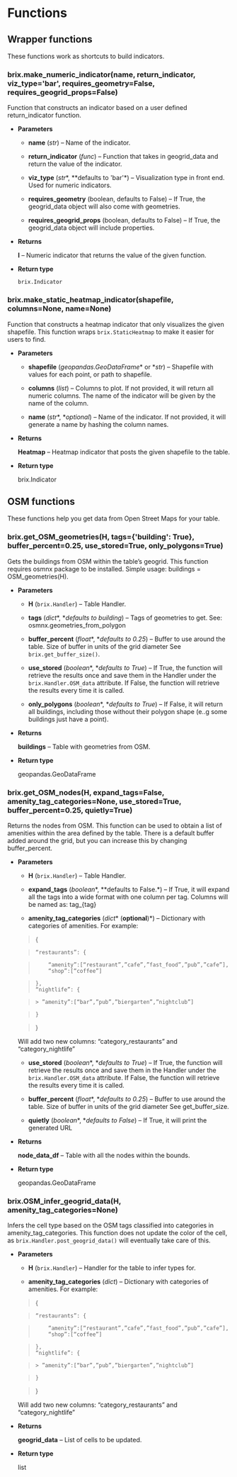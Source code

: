 # Functions

## Wrapper functions

These functions work as shortcuts to build indicators.


### brix.make_numeric_indicator(name, return_indicator, viz_type='bar', requires_geometry=False, requires_geogrid_props=False)
Function that constructs an indicator based on a user defined return_indicator function.


* **Parameters**

    
    * **name** (*str*) – Name of the indicator.


    * **return_indicator** (*func*) – Function that takes in geogrid_data and return the value of the indicator.


    * **viz_type** (*str**, **defaults to 'bar'*) – Visualization type in front end. Used for numeric indicators.


    * **requires_geometry** (boolean, defaults to False) – If True, the geogrid_data object will also come with geometries.


    * **requires_geogrid_props** (boolean, defaults to False) – If True, the geogrid_data object will include properties.



* **Returns**

    **I** – Numeric indicator that returns the value of the given function.



* **Return type**

    `brix.Indicator`



### brix.make_static_heatmap_indicator(shapefile, columns=None, name=None)
Function that constructs a heatmap indicator that only visualizes the given shapefile.
This function wraps `brix.StaticHeatmap` to make it easier for users to find.


* **Parameters**

    
    * **shapefile** (*geopandas.GeoDataFrame** or **str*) – Shapefile with values for each point, or path to shapefile.


    * **columns** (*list*) – Columns to plot. If not provided, it will return all numeric columns.
    The name of the indicator will be given by the name of the column.


    * **name** (*str**, **optional*) – Name of the indicator.
    If not provided, it will generate a name by hashing the column names.



* **Returns**

    **Heatmap** – Heatmap indicator that posts the given shapefile to the table.



* **Return type**

    brix.Indicator


## OSM functions

These functions help you get data from Open Street Maps for your table.


### brix.get_OSM_geometries(H, tags={'building': True}, buffer_percent=0.25, use_stored=True, only_polygons=True)
Gets the buildings from OSM within the table’s geogrid.
This function requires osmnx package to be installed.
Simple usage: buildings = OSM_geometries(H).


* **Parameters**

    
    * **H** (`brix.Handler`) – Table Handler.


    * **tags** (*dict**, **defaults to building*) – Tags of geometries to get. See: osmnx.geometries_from_polygon


    * **buffer_percent** (*float**, **defaults to 0.25*) – Buffer to use around the table.
    Size of buffer in units of the grid diameter
    See `brix.get_buffer_size()`.


    * **use_stored** (*boolean**, **defaults to True*) – If True, the function will retrieve the results once and save them in the Handler under the `brix.Handler.OSM_data` attribute.
    If False, the function will retrieve the results every time it is called.


    * **only_polygons** (*boolean**, **defaults to True*) – If False, it will return all buildings, including those without their polygon shape (e..g some buildings just have a point).



* **Returns**

    **buildings** – Table with geometries from OSM.



* **Return type**

    geopandas.GeoDataFrame



### brix.get_OSM_nodes(H, expand_tags=False, amenity_tag_categories=None, use_stored=True, buffer_percent=0.25, quietly=True)
Returns the nodes from OSM.
This function can be used to obtain a list of amenities within the area defined by the table.
There is a default buffer added around the grid, but you can increase this by changing buffer_percent.


* **Parameters**

    
    * **H** (`brix.Handler`) – Table Handler.


    * **expand_tags** (*boolean**, **defaults to False.*) – If True, it will expand all the tags into a wide format with one column per tag.
    Columns will be named as: tag_{tag}


    * **amenity_tag_categories** (*dict** (**optional**)*) – Dictionary with categories of amenities.
    For example:

    > {

    >     “restaurants”: {

    >         “amenity”:[“restaurant”,”cafe”,”fast_food”,”pub”,”cafe”],
    >         “shop”:[“coffee”]

    >     },
    >     “nightlife”: {

    >     > ”amenity”:[“bar”,”pub”,”biergarten”,”nightclub”]

    >     }

    > }

    Will add two new columns: “category_restaurants” and “category_nightlife”



    * **use_stored** (*boolean**, **defaults to True*) – If True, the function will retrieve the results once and save them in the Handler under the `brix.Handler.OSM_data` attribute.
    If False, the function will retrieve the results every time it is called.


    * **buffer_percent** (*float**, **defaults to 0.25*) – Buffer to use around the table.
    Size of buffer in units of the grid diameter
    See get_buffer_size.


    * **quietly** (*boolean**, **defaults to False*) – If True, it will print the generated URL



* **Returns**

    **node_data_df** – Table with all the nodes within the bounds.



* **Return type**

    geopandas.GeoDataFrame



### brix.OSM_infer_geogrid_data(H, amenity_tag_categories=None)
Infers the cell type based on the OSM tags classified into categories in amenity_tag_categories.
This function does not update the color of the cell, as `brix.Handler.post_geogrid_data()` will eventually take care of this.


* **Parameters**

    
    * **H** (`brix.Handler`) – Handler for the table to infer types for.


    * **amenity_tag_categories** (*dict*) – Dictionary with categories of amenities.
    For example:

    > {

    >     “restaurants”: {

    >         “amenity”:[“restaurant”,”cafe”,”fast_food”,”pub”,”cafe”],
    >         “shop”:[“coffee”]

    >     },
    >     “nightlife”: {

    >     > ”amenity”:[“bar”,”pub”,”biergarten”,”nightclub”]

    >     }

    > }

    Will add two new columns: “category_restaurants” and “category_nightlife”




* **Returns**

    **geogrid_data** – List of cells to be updated.



* **Return type**

    list
